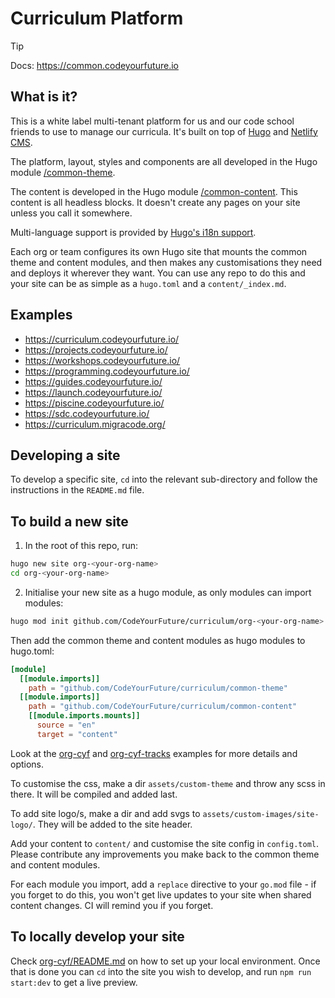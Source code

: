 # Curriculum Platform

> [!TIP]
> Docs: https://common.codeyourfuture.io

## What is it?

This is a white label multi-tenant platform for us and our code school friends to use to manage our curricula. It's built on top of [Hugo](https://gohugo.io/) and [Netlify CMS](https://www.netlifycms.org/).

The platform, layout, styles and components are all developed in the Hugo module [/common-theme](/common-theme).

The content is developed in the Hugo module [/common-content](/common-content). This content is all headless blocks. It doesn't create any pages on your site unless you call it somewhere.

Multi-language support is provided by [Hugo's i18n support](https://gohugo.io/content-management/multilingual/).

Each org or team configures its own Hugo site that mounts the common theme and content modules, and then makes any customisations they need and deploys it wherever they want. You can use any repo to do this and your site can be as simple as a `hugo.toml` and a `content/_index.md`.

## Examples

- https://curriculum.codeyourfuture.io/
- https://projects.codeyourfuture.io/
- https://workshops.codeyourfuture.io/
- https://programming.codeyourfuture.io/
- https://guides.codeyourfuture.io/
- https://launch.codeyourfuture.io/
- https://piscine.codeyourfuture.io/
- https://sdc.codeyourfuture.io/
- https://curriculum.migracode.org/

## Developing a site

To develop a specific site, `cd` into the relevant sub-directory and follow the instructions in the `README.md` file.

## To build a new site

1. In the root of this repo, run:

```bash
hugo new site org-<your-org-name>
cd org-<your-org-name>
```

2. Initialise your new site as a hugo module, as only modules can import modules:

```zsh
hugo mod init github.com/CodeYourFuture/curriculum/org-<your-org-name>
```

Then add the common theme and content modules as hugo modules to hugo.toml:

```toml
[module]
  [[module.imports]]
    path = "github.com/CodeYourFuture/curriculum/common-theme"
  [[module.imports]]
    path = "github.com/CodeYourFuture/curriculum/common-content"
    [[module.imports.mounts]]
      source = "en"
      target = "content"
```

Look at the [org-cyf](/org-cyf/) and [org-cyf-tracks](/org-cyf-tracks/) examples for more details and options.

To customise the css, make a dir `assets/custom-theme` and throw any scss in there. It will be compiled and added last.

To add site logo/s, make a dir and add svgs to `assets/custom-images/site-logo/`. They will be added to the site header.

Add your content to `content/` and customise the site config in `config.toml`. Please contribute any improvements you make back to the common theme and content modules.

For each module you import, add a `replace` directive to your `go.mod` file - if you forget to do this, you won't get live updates to your site when shared content changes. CI will remind you if you forget.

## To locally develop your site

Check [org-cyf/README.md](/org-cyf/README.md) on how to set up your local environment. Once that is done you can `cd` into the site you wish to develop, and run `npm run start:dev` to get a live preview.
